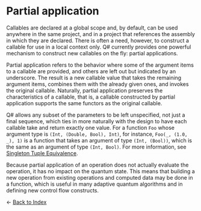 # Partial application

Callables are declared at a global scope and, by default, can be used anywhere in the same project, and in a project that references the assembly in which they are declared. There is often a need, however, to construct a callable for use in a local context only. Q# currently provides one powerful mechanism to construct new callables on the fly: partial applications. 

Partial application refers to the behavior where some of the argument items to a callable are provided, and others are left out but indicated by an underscore. The result is a new callable value that takes the remaining argument items, combines them with the already given ones, and invokes the original callable. Naturally, partial application preserves the characteristics of a callable, that is, a callable constructed by partial application supports the same functors as the original callable. 

Q# allows any subset of the parameters to be left unspecified, not just a final sequence, which ties in more naturally with the design to have each callable take and return exactly one value. 
For a function `Foo` whose argument type is `(Int, (Double, Bool), Int)`, for instance, `Foo(_, (1.0, _), 1)` is a function that takes an argument of type `(Int, (Bool))`, which is the same as an argument of type `(Int, Bool)`. For more information, see [Singleton Tuple Equivalence](https://github.com/microsoft/qsharp-language/blob/main/Specifications/Language/4_TypeSystem/SingletonTupleEquivalence.md#singleton-tuple-equivalence).

Because partial application of an operation does not actually evaluate the operation, it has
no impact on the quantum state. This means that building a new operation from existing operations and computed data may be done in a function, which is useful in many adaptive quantum algorithms and in defining new control flow constructs.


← [Back to Index](https://github.com/microsoft/qsharp-language/tree/main/Specifications/Language#index)